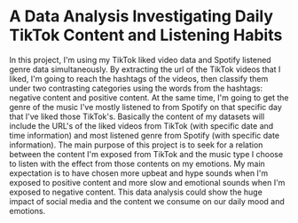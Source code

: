 # A Data Analysis Investigating Daily TikTok Content and Listening Habits
In this project, I'm using my TikTok liked video data and Spotify listened genre data simultaneously. By extracting the url of the TikTok videos that I liked, I'm going to reach the hashtags of the videos, then classify them under two contrasting categories using the words from the hashtags: negative content and positive content. At the same time, I'm going to get the genre of the music I've mostly listened to from Spotify on that specific day that I've liked those TikTok's. Basically the content of my datasets will include the URL's of the liked videos from TikTok (with specific date and time information) and most listened genre from Spotify (with specific date information). The main purpose of this project is to seek for a relation between the content I'm exposed from TikTok and the music type I choose to listen with the effect from those contents on my emotions. My main expectation is to have chosen more upbeat and hype sounds when I'm exposed to positive content and more slow and emotional sounds when I'm exposed to negative content. This data analysis could show the huge impact of social media and the content we consume on our daily mood and emotions.  
